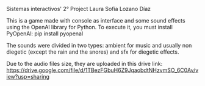 Sistemas interactivos' 2° Project
Laura Sofía Lozano Díaz

This is a game made with console as interface and some sound effects using the OpenAl library for Python.
To execute it, you must install PyOpenAl: pip install pyopenal

The sounds were divided in two types: ambient for music and usually non diegetic (except the rain and the snores) and sfx for diegetic effects.

Due to the audio files size, they are uploaded in this drive link: https://drive.google.com/file/d/1TBezFGbuH6Z9JqaobdtNHzvmSO_6C0Av/view?usp=sharing

